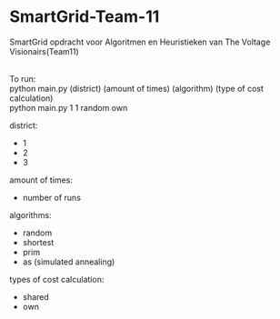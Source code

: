 # SmartGrid-Team-11
SmartGrid opdracht voor Algoritmen en Heuristieken van The Voltage Visionairs(Team11)

<br/>To run:
<br/> python main.py (district) (amount of times) (algorithm) (type of cost calculation)
<br/> python main.py 1 1 random own

district:
- 1
- 2
- 3

amount of times:
- number of runs 

algorithms:
- random
- shortest
- prim
- as (simulated annealing)

types of cost calculation:
- shared
- own
